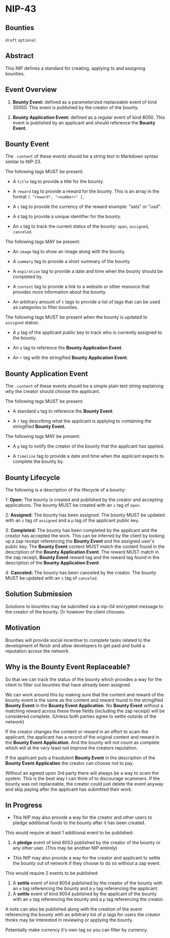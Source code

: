 NIP-43
======

Bounties
--------

`draft` `optional`

## Abstract

This NIP defines a standard for creating, applying to and assigning bounties.

## Event Overview

1. **Bounty Event:** defined as a parameterized replaceable event of kind 30050. This event is published by the creator of the bounty.

2. **Bounty Application Event:** defined as a regular event of kind 8050. This event is published by an applicant and should reference the **Bounty Event**.

## Bounty Event

The `.content` of these events should be a string text in Markdown syntax similar to NIP-23.

The following tags MUST be present:

- A `title` tag to provide a title for the bounty.

- A `reward` tag to provide a reward for the bounty. This is an array in the format `[ "reward", "<number>" ]`,

- A `c` tag to provide the currency of the reward example: "sats" or "usd".

- A `d` tag to provide a unique identifier for the bounty.

- An `s` tag to track the current status of the bounty: `open`, `assigned`, `canceled`.

The following tags MAY be present:

- An `image` tag to show an image along with the bounty.

- A `summary` tag to provide a short summary of the bounty.

- A `expiration` tag to provide a date and time when the bounty should be completed by.

- A `context` tag to provide a link to a website or other resource that provides more information about the bounty.

- An arbitrary amount of `t` tags to provide a list of tags that can be used as categories to filter bounties.

The following tags MUST be present when the bounty is updated to `assigned` status:

- A `p` tag of the applicant public key to track who is currently assigned to the bounty.

- An `e` tag to reference the **Bounty Application Event**.

- An `r` tag with the stringified **Bounty Application Event**.

## Bounty Application Event

The `.content` of these events should be a simple plain text string explaining why the creator should choose the applicant.

The following tags MUST be present:

- A standard `a` tag to reference the **Bounty Event**.

- A `r` tag describing what the applicant is applying to containing the stringified **Bounty Event**.

The following tags MAY be present:

- A `p` tag to notify the creator of the bounty that the applicant has applied.

- A `timeline` tag to provide a date and time when the applicant expects to complete the bounty by.

## Bounty Lifecycle

The following is a description of the lifecycle of a bounty:

1: **Open:** The bounty is created and published by the creator and accepting applications. The bounty MUST be created with an `s` tag of `open`.

2: **Assigned:** The bounty has been assigned. The bounty MUST be updated with an `s` tag of `assigned` and a `p` tag of the applicant public key.

3: **Completed:** The bounty has been completed by the applicant and the creator has accepted the work. This can be inferred by the client by looking up a zap receipt referencing the **Bounty Event** and the assigned user's public key. The **Bounty Event** content MUST match the content found in the description of the **Bounty Application Event**. The reward MUST match in the zap receipt, **Bounty Event** reward tag and the reward tag found in the description of the **Bounty Application Event**.

4: **Canceled:** The bounty has been canceled by the creator. The bounty MUST be updated with an `s` tag of `canceled`.

## Solution Submission

Solutions to bounties may be submitted via a nip-04 encrypted message to the creator of the bounty. Or however the client chooses.

## Motivation

Bounties will provide social incentive to complete tasks related to the development of Nostr and allow developers to get paid and build a reputation across the network.

## Why is the Bounty Event Replaceable?

So that we can track the status of the bounty which provides a way for the client to filter out bounties that have already been assigned.

We can work around this by making sure that the content and reward of the bounty event is the same as the content and reward found in the stringified **Bounty Event** in the **Bounty Event Application**. No **Bounty Event** without a matching reward across these three fields (including the zap receipt) will be considered complete. (Unless both parties agree to settle outside of the network)

If the creator changes the content or reward in an effort to scam the applicant, the applicant has a record of the original content and reward in the **Bounty Event Application**. And the bounty will not count as complete which will at the very least not improve the creators reputation.

If the applicant puts a fraudulent **Bounty Event** in the description of the **Bounty Event Application** the creator can choose not to pay.

Without an agreed upon 3rd party there will always be a way to scam the system. This is the best way I can think of to discourage scammers.
If the bounty was not replaceable, the creator could just delete the event anyway and skip paying after the applicant has submitted their work.

## In Progress

- This NIP may also provide a way for the creator and other users to pledge additional funds to the bounty after it has been created.

This would require at least 1 additional event to be published:

1. A **pledge** event of kind 8053 published by the creator of the bounty or any other user. (This may be another NIP entirely)

- This NIP may also provide a way for the creator and applicant to settle the bounty out of network if they choose to do so without a zap event.

This would require 2 events to be published:

1. A **settle** event of kind 8054 published by the creator of the bounty with an `e` tag referencing the bounty and a `p` tag referencing the applicant.
1. A **settle** event of kind 8054 published by the applicant of the bounty with an `e` tag referencing the bounty and a `p` tag referencing the creator.

A note can also be published along with the creation of the event referencing the bounty with an arbitrary list of p tags for users the creator thinks may be interested in reviewing or applying the bounty.

Potentially make currency it's own tag so you can filter by currency.
